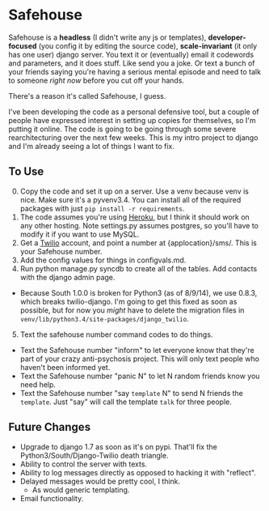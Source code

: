 Safehouse
===

Safehouse is a __headless__ (I didn't write any js or templates), __developer-focused__ (you config it by editing the source code), __scale-invariant__ (it only has one user) django server. You text it or (eventually) email it codewords and parameters, and it does stuff. Like send you a joke. Or text a bunch of your friends saying you're having a serious mental episode and need to talk to someone _right now_ before you cut off your hands.

There's a reason it's called Safehouse, I guess.

I've been developing the code as a personal defensive tool, but a couple of people have expressed interest in setting up copies for themselves, so I'm putting it online. The code is going to be going through some severe rearchitecturing over the next few weeks. This is my intro project to django and I'm already seeing a lot of things I want to fix.

To Use
----

0. Copy the code and set it up on a server. Use a venv because venv is nice. Make sure it's a pyvenv3.4. You can install all of the required packages with just `pip install -r requirements`.
1.  The code assumes you're using [Heroku](https://www.heroku.com/), but I think it should work on any other hosting. Note settings.py assumes postgres, so you'll have to modify it if you want to use MySQL.
2. Get a [Twilio](twilio.com) account, and point a number at {applocation}/sms/. This is your Safehouse number.
3. Add the config values for things in configvals.md.
4. Run python manage.py syncdb to create all of the tables. Add contacts with the django admin page.
  * Because South 1.0.0 is broken for Python3 (as of 8/9/14), we use 0.8.3, which breaks twilio-django. I'm going to get this fixed as soon as possible, but for now you _might_ have to delete the migration files in `venv/lib/python3.4/site-packages/django_twilio`.
5. Text the safehouse number command codes to do things.
  * Text the Safehouse number "inform" to let everyone know that they're part of your crazy anti-psychosis project. This will only text people who haven't been informed yet.
  * Text the Safehouse number "panic N" to let N random friends know you need help.
  * Text the Safehouse number "say `template` N" to send N friends the `template`. Just "say" will call the template `talk` for three people.

Future Changes
----

* Upgrade to django 1.7 as soon as it's on pypi. That'll fix the Python3/South/Django-Twilio death triangle.
* Ability to control the server with texts.
* Ability to log messages directly as opposed to hacking it with "reflect".
* Delayed messages would be pretty cool, I think.
  * As would generic templating.
* Email functionality.
